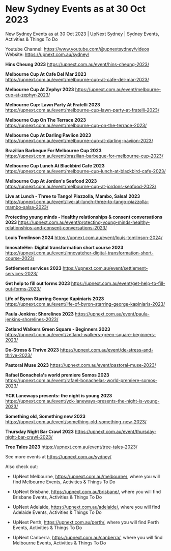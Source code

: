 # New Sydney Events as at 30 Oct 2023
New Sydney Events as at 30 Oct 2023 | UpNext Sydney | Sydney Events, Activities &amp; Things To Do

Youtube Channel: https://www.youtube.com/@upnextsydney/videos 
Website: https://upnext.com.au/sydney/


**Hins Cheung 2023**
 https://upnext.com.au/event/hins-cheung-2023/

**Melbourne Cup At Cafe Del Mar 2023**
 https://upnext.com.au/event/melbourne-cup-at-cafe-del-mar-2023/

**Melbourne Cup At Zephyr 2023**
 https://upnext.com.au/event/melbourne-cup-at-zephyr-2023/

**Melbourne Cup: Lawn Party At Fratelli 2023**
 https://upnext.com.au/event/melbourne-cup-lawn-party-at-fratelli-2023/

**Melbourne Cup On The Terrace 2023**
 https://upnext.com.au/event/melbourne-cup-on-the-terrace-2023/

**Melbourne Cup At Darling Paviion 2023**
 https://upnext.com.au/event/melbourne-cup-at-darling-paviion-2023/

**Brazilian Barbeque For Melbourne Cup 2023**
 https://upnext.com.au/event/brazilian-barbeque-for-melbourne-cup-2023/

**Melbourne Cup Lunch At Blackbird Cafe 2023**
 https://upnext.com.au/event/melbourne-cup-lunch-at-blackbird-cafe-2023/

**Melbourne Cup At Jordon's Seafood 2023**
 https://upnext.com.au/event/melbourne-cup-at-jordons-seafood-2023/

**Live at Lunch - Three to Tango! Piazzolla, Mambo, Salsa! 2023**
 https://upnext.com.au/event/live-at-lunch-three-to-tango-piazzolla-mambo-salsa-2023/

**Protecting young minds - Healthy relationships & consent conversations 2023**
 https://upnext.com.au/event/protecting-young-minds-healthy-relationships-and-consent-conversations-2023/

**Louis Tomlinson 2024**
 https://upnext.com.au/event/louis-tomlinson-2024/

**InnovateHer: Digital transformation short course 2023**
 https://upnext.com.au/event/innovateher-digital-transformation-short-course-2023/

**Settlement services 2023**
 https://upnext.com.au/event/settlement-services-2023/

**Get help to fill out forms 2023**
 https://upnext.com.au/event/get-help-to-fill-out-forms-2023/

**Life of Byron Starring George Kapiniaris 2023**
 https://upnext.com.au/event/life-of-byron-starring-george-kapiniaris-2023/

**Paula Jenkins: Shorelines 2023**
 https://upnext.com.au/event/paula-jenkins-shorelines-2023/

**Zetland Walkers Green Square - Beginners 2023**
 https://upnext.com.au/event/zetland-walkers-green-square-beginners-2023/

**De-Stress & Thrive 2023**
 https://upnext.com.au/event/de-stress-and-thrive-2023/

**Pastoral Muse 2023**
 https://upnext.com.au/event/pastoral-muse-2023/

**Rafael Bonachela's world premiere Somos 2023**
 https://upnext.com.au/event/rafael-bonachelas-world-premiere-somos-2023/

**YCK Laneways presents: the night is young 2023**
 https://upnext.com.au/event/yck-laneways-presents-the-night-is-young-2023/

**Something old, Something new 2023**
 https://upnext.com.au/event/something-old-something-new-2023/

**Thursday Night Bar Crawl 2023**
 https://upnext.com.au/event/thursday-night-bar-crawl-2023/

**Tree Tales 2023**
 https://upnext.com.au/event/tree-tales-2023/



See more events at https://upnext.com.au/sydney/


Also check out:

* UpNext Melbourne, https://upnext.com.au/melbourne/, where you will find Melbourne Events, Activities & Things To Do

* UpNext Brisbane, https://upnext.com.au/brisbane/, where you will find Brisbane Events, Activities & Things To Do

* UpNext Adelaide, https://upnext.com.au/adelaide/, where you will find Adelaide Events, Activities & Things To Do

* UpNext Perth, https://upnext.com.au/perth/, where you will find Perth Events, Activities & Things To Do

* UpNext Canberra, https://upnext.com.au/canberra/, where you will find Melbourne Events, Activities & Things To Do